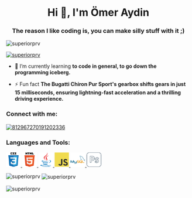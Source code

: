 <h1 align="center">Hi 👋, I'm Ömer Aydin</h1>
<h3 align="center">The reason I like coding is, you can make silly stuff with it ;)</h3>

<p align="left"> <img src="https://komarev.com/ghpvc/?username=superiorprv&label=Profile%20views&color=232323&style=flat-square" alt="superiorprv" /> </p>

<p align="left"> <a href="https://github.com/ryo-ma/github-profile-trophy"><img src="https://github-profile-trophy.vercel.app/?username=superiorprv" alt="superiorprv" /></a> </p>

- 🌱 I’m currently learning **to code in general, to go down the programming iceberg.**

- ⚡ Fun fact **The Bugatti Chiron Pur Sport's gearbox shifts gears in just 15 milliseconds, ensuring lightning-fast acceleration and a thrilling driving experience.**

<h3 align="left">Connect with me:</h3>
<p align="left">
<a href="https://discord.gg/812967270191202336" target="blank"><img align="center" src="https://raw.githubusercontent.com/rahuldkjain/github-profile-readme-generator/master/src/images/icons/Social/discord.svg" alt="812967270191202336" height="30" width="40" /></a>
</p>

<h3 align="left">Languages and Tools:</h3>
<p align="left"> <a href="https://www.w3schools.com/css/" target="_blank" rel="noreferrer"> <img src="https://raw.githubusercontent.com/devicons/devicon/master/icons/css3/css3-original-wordmark.svg" alt="css3" width="40" height="40"/> </a> <a href="https://www.w3.org/html/" target="_blank" rel="noreferrer"> <img src="https://raw.githubusercontent.com/devicons/devicon/master/icons/html5/html5-original-wordmark.svg" alt="html5" width="40" height="40"/> </a> <a href="https://www.java.com" target="_blank" rel="noreferrer"> <img src="https://raw.githubusercontent.com/devicons/devicon/master/icons/java/java-original.svg" alt="java" width="40" height="40"/> </a> <a href="https://developer.mozilla.org/en-US/docs/Web/JavaScript" target="_blank" rel="noreferrer"> <img src="https://raw.githubusercontent.com/devicons/devicon/master/icons/javascript/javascript-original.svg" alt="javascript" width="40" height="40"/> </a> <a href="https://www.mysql.com/" target="_blank" rel="noreferrer"> <img src="https://raw.githubusercontent.com/devicons/devicon/master/icons/mysql/mysql-original-wordmark.svg" alt="mysql" width="40" height="40"/> </a> <a href="https://www.photoshop.com/en" target="_blank" rel="noreferrer"> <img src="https://raw.githubusercontent.com/devicons/devicon/master/icons/photoshop/photoshop-line.svg" alt="photoshop" width="40" height="40"/> </a> </p>

<p><img align="left" src="https://github-readme-stats.vercel.app/api/top-langs?username=superiorprv&show_icons=true&theme=cobalt&locale=en&layout=compact" alt="superiorprv" /></p>

<p>&nbsp;<img align="center" src="https://github-readme-stats.vercel.app/api?username=superiorprv&show_icons=true&theme=cobalt&locale=en" alt="superiorprv" /></p>

<p><img align="center" src="https://github-readme-streak-stats.herokuapp.com/?user=superiorprv&theme=dark" alt="superiorprv" /></p>
